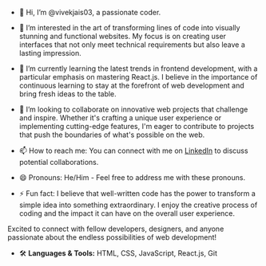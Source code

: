 - 👋 Hi, I’m @vivekjais03, a passionate coder.

- 👀 I’m interested in the art of transforming lines of code into visually stunning and functional websites. My focus is on creating user interfaces that not only meet technical requirements but also leave a lasting impression.

- 🌱 I’m currently learning the latest trends in frontend development, with a particular emphasis on mastering React.js. I believe in the importance of continuous learning to stay at the forefront of web development and bring fresh ideas to the table.

- 💞️ I’m looking to collaborate on innovative web projects that challenge and inspire. Whether it's crafting a unique user experience or implementing cutting-edge features, I'm eager to contribute to projects that push the boundaries of what's possible on the web.

- 📫 How to reach me: You can connect with me on [LinkedIn](https://www.linkedin.com/in/vivek-jaiswal-47a807254/) to discuss potential collaborations.

- 😄 Pronouns: He/Him - Feel free to address me with these pronouns.

- ⚡ Fun fact: I believe that well-written code has the power to transform a simple idea into something extraordinary. I enjoy the creative process of coding and the impact it can have on the overall user experience.

Excited to connect with fellow developers, designers, and anyone passionate about the endless possibilities of web development!

- 🛠️ **Languages & Tools:** HTML, CSS, JavaScript, React.js, Git



<!---
vivekjais03/vivekjais03 is a ✨ special ✨ repository because its `README.md` (this file) appears on your GitHub profile.
You can click the Preview link to take a look at your changes.
--->
